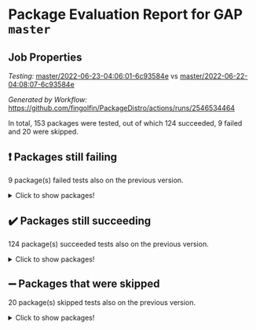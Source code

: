# Package Evaluation Report for GAP `master`

## Job Properties

*Testing:* [master/2022-06-23-04:06:01-6c93584e](https://github.com/fingolfin/PackageDistro/blob/data/reports/master/2022-06-23-04:06:01-6c93584e) vs [master/2022-06-22-04:08:07-6c93584e](https://github.com/fingolfin/PackageDistro/blob/data/reports/master/2022-06-22-04:08:07-6c93584e)

*Generated by Workflow:* https://github.com/fingolfin/PackageDistro/actions/runs/2546534464

In total, 153 packages were tested, out of which 124 succeeded, 9 failed and 20 were skipped.

## :exclamation: Packages still failing

9 package(s) failed tests also on the previous version.
<details><summary>Click to show packages!</summary>

- fining 1.4.1 [(failure)](https://github.com/fingolfin/PackageDistro/runs/7016503235?check_suite_focus=true)
- francy 1.2.4 [(failure)](https://github.com/fingolfin/PackageDistro/runs/7016503629?check_suite_focus=true)
- hap 1.41 [(failure)](https://github.com/fingolfin/PackageDistro/runs/7016504251?check_suite_focus=true)
- normalizinterface 1.3.2 [(failure)](https://github.com/fingolfin/PackageDistro/runs/7016506928?check_suite_focus=true)
- packagemanager 1.2 [(failure)](https://github.com/fingolfin/PackageDistro/runs/7016507386?check_suite_focus=true)
- rcwa 4.6.4 [(failure)](https://github.com/fingolfin/PackageDistro/runs/7016508066?check_suite_focus=true)
- recog 1.3.2 [(failure)](https://github.com/fingolfin/PackageDistro/runs/7016508183?check_suite_focus=true)
- semigroups 4.0.0 [(failure)](https://github.com/fingolfin/PackageDistro/runs/7016508481?check_suite_focus=true)
- ugaly 4.0.2 [(failure)](https://github.com/fingolfin/PackageDistro/runs/7016509366?check_suite_focus=true)
</details>

## :heavy_check_mark: Packages still succeeding

124 package(s) succeeded tests also on the previous version.
<details><summary>Click to show packages!</summary>

- ace 5.4 [(success)](https://github.com/fingolfin/PackageDistro/runs/7016500452?check_suite_focus=true)
- aclib 1.3.2 [(success)](https://github.com/fingolfin/PackageDistro/runs/7016500542?check_suite_focus=true)
- agt 0.2 [(success)](https://github.com/fingolfin/PackageDistro/runs/7016500634?check_suite_focus=true)
- alnuth 3.2.1 [(success)](https://github.com/fingolfin/PackageDistro/runs/7016500780?check_suite_focus=true)
- anupq 3.2.6 [(success)](https://github.com/fingolfin/PackageDistro/runs/7016500930?check_suite_focus=true)
- atlasrep 2.1.2 [(success)](https://github.com/fingolfin/PackageDistro/runs/7016501010?check_suite_focus=true)
- autodoc 2022.03.10 [(success)](https://github.com/fingolfin/PackageDistro/runs/7016501080?check_suite_focus=true)
- automata 1.15 [(success)](https://github.com/fingolfin/PackageDistro/runs/7016501137?check_suite_focus=true)
- automgrp 1.3.2 [(success)](https://github.com/fingolfin/PackageDistro/runs/7016501213?check_suite_focus=true)
- autpgrp 1.10.2 [(success)](https://github.com/fingolfin/PackageDistro/runs/7016501273?check_suite_focus=true)
- cap 2022.06-04 [(success)](https://github.com/fingolfin/PackageDistro/runs/7016501395?check_suite_focus=true)
- caratinterface 2.3.3 [(success)](https://github.com/fingolfin/PackageDistro/runs/7016501471?check_suite_focus=true)
- cddinterface 2020.06.24 [(success)](https://github.com/fingolfin/PackageDistro/runs/7016501524?check_suite_focus=true)
- circle 1.6.5 [(success)](https://github.com/fingolfin/PackageDistro/runs/7016501598?check_suite_focus=true)
- classicpres 1.22 [(success)](https://github.com/fingolfin/PackageDistro/runs/7016501693?check_suite_focus=true)
- cohomolo 1.6.10 [(success)](https://github.com/fingolfin/PackageDistro/runs/7016501754?check_suite_focus=true)
- congruence 1.2.4 [(success)](https://github.com/fingolfin/PackageDistro/runs/7016501823?check_suite_focus=true)
- corelg 1.56 [(success)](https://github.com/fingolfin/PackageDistro/runs/7016501928?check_suite_focus=true)
- crime 1.6 [(success)](https://github.com/fingolfin/PackageDistro/runs/7016501983?check_suite_focus=true)
- crisp 1.4.5 [(success)](https://github.com/fingolfin/PackageDistro/runs/7016502039?check_suite_focus=true)
- crypting 0.10 [(success)](https://github.com/fingolfin/PackageDistro/runs/7016502120?check_suite_focus=true)
- cryst 4.1.24 [(success)](https://github.com/fingolfin/PackageDistro/runs/7016502190?check_suite_focus=true)
- crystcat 1.1.9 [(success)](https://github.com/fingolfin/PackageDistro/runs/7016502248?check_suite_focus=true)
- ctbllib 1.3.4 [(success)](https://github.com/fingolfin/PackageDistro/runs/7016502299?check_suite_focus=true)
- cubefree 1.19 [(success)](https://github.com/fingolfin/PackageDistro/runs/7016502339?check_suite_focus=true)
- curlinterface 2.2.2 [(success)](https://github.com/fingolfin/PackageDistro/runs/7016502411?check_suite_focus=true)
- cvec 2.7.5 [(success)](https://github.com/fingolfin/PackageDistro/runs/7016502475?check_suite_focus=true)
- datastructures 0.2.7 [(success)](https://github.com/fingolfin/PackageDistro/runs/7016502560?check_suite_focus=true)
- deepthought 1.0.5 [(success)](https://github.com/fingolfin/PackageDistro/runs/7016502628?check_suite_focus=true)
- design 1.7 [(success)](https://github.com/fingolfin/PackageDistro/runs/7016502698?check_suite_focus=true)
- difsets 2.3.1 [(success)](https://github.com/fingolfin/PackageDistro/runs/7016502758?check_suite_focus=true)
- digraphs 1.5.3 [(success)](https://github.com/fingolfin/PackageDistro/runs/7016502828?check_suite_focus=true)
- edim 1.3.5 [(success)](https://github.com/fingolfin/PackageDistro/runs/7016502912?check_suite_focus=true)
- example 4.3.1 [(success)](https://github.com/fingolfin/PackageDistro/runs/7016502981?check_suite_focus=true)
- factint 1.6.3 [(success)](https://github.com/fingolfin/PackageDistro/runs/7016503057?check_suite_focus=true)
- ferret 1.0.7 [(success)](https://github.com/fingolfin/PackageDistro/runs/7016503104?check_suite_focus=true)
- fga 1.4.0 [(success)](https://github.com/fingolfin/PackageDistro/runs/7016503169?check_suite_focus=true)
- float 1.0.3 [(success)](https://github.com/fingolfin/PackageDistro/runs/7016503295?check_suite_focus=true)
- format 1.4.3 [(success)](https://github.com/fingolfin/PackageDistro/runs/7016503354?check_suite_focus=true)
- forms 1.2.7 [(success)](https://github.com/fingolfin/PackageDistro/runs/7016503442?check_suite_focus=true)
- fplsa 1.2.5 [(success)](https://github.com/fingolfin/PackageDistro/runs/7016503493?check_suite_focus=true)
- fr 2.4.8 [(success)](https://github.com/fingolfin/PackageDistro/runs/7016503576?check_suite_focus=true)
- fwtree 1.3 [(success)](https://github.com/fingolfin/PackageDistro/runs/7016503676?check_suite_focus=true)
- gbnp 1.0.5 [(success)](https://github.com/fingolfin/PackageDistro/runs/7016503719?check_suite_focus=true)
- generalizedmorphismsforcap 2022.05-01 [(success)](https://github.com/fingolfin/PackageDistro/runs/7016503775?check_suite_focus=true)
- genss 1.6.6 [(success)](https://github.com/fingolfin/PackageDistro/runs/7016503829?check_suite_focus=true)
- gradedringforhomalg 2022.03-01 [(success)](https://github.com/fingolfin/PackageDistro/runs/7016503885?check_suite_focus=true)
- grape 4.8.5 [(success)](https://github.com/fingolfin/PackageDistro/runs/7016503935?check_suite_focus=true)
- groupoids 1.69 [(success)](https://github.com/fingolfin/PackageDistro/runs/7016503994?check_suite_focus=true)
- grpconst 2.6.2 [(success)](https://github.com/fingolfin/PackageDistro/runs/7016504074?check_suite_focus=true)
- guarana 0.96.3 [(success)](https://github.com/fingolfin/PackageDistro/runs/7016504118?check_suite_focus=true)
- guava 3.16 [(success)](https://github.com/fingolfin/PackageDistro/runs/7016504196?check_suite_focus=true)
- hapcryst 0.1.14 [(success)](https://github.com/fingolfin/PackageDistro/runs/7016504324?check_suite_focus=true)
- hecke 1.5.3 [(success)](https://github.com/fingolfin/PackageDistro/runs/7016504378?check_suite_focus=true)
- help 3.5 [(success)](https://github.com/fingolfin/PackageDistro/runs/7016504440?check_suite_focus=true)
- idrel 2.44 [(success)](https://github.com/fingolfin/PackageDistro/runs/7016504484?check_suite_focus=true)
- images 1.3.1 [(success)](https://github.com/fingolfin/PackageDistro/runs/7016504558?check_suite_focus=true)
- intpic 0.3.0 [(success)](https://github.com/fingolfin/PackageDistro/runs/7016504628?check_suite_focus=true)
- io 4.7.2 [(success)](https://github.com/fingolfin/PackageDistro/runs/7016504664?check_suite_focus=true)
- irredsol 1.4.3 [(success)](https://github.com/fingolfin/PackageDistro/runs/7016504743?check_suite_focus=true)
- json 2.1.0 [(success)](https://github.com/fingolfin/PackageDistro/runs/7016504794?check_suite_focus=true)
- jupyterkernel 1.4.1 [(success)](https://github.com/fingolfin/PackageDistro/runs/7016504868?check_suite_focus=true)
- jupyterviz 1.5.1 [(success)](https://github.com/fingolfin/PackageDistro/runs/7016504933?check_suite_focus=true)
- kan 1.34 [(success)](https://github.com/fingolfin/PackageDistro/runs/7016505013?check_suite_focus=true)
- kbmag 1.5.9 [(success)](https://github.com/fingolfin/PackageDistro/runs/7016505126?check_suite_focus=true)
- laguna 3.9.5 [(success)](https://github.com/fingolfin/PackageDistro/runs/7016505217?check_suite_focus=true)
- liealgdb 2.2.1 [(success)](https://github.com/fingolfin/PackageDistro/runs/7016505344?check_suite_focus=true)
- liepring 2.6 [(success)](https://github.com/fingolfin/PackageDistro/runs/7016505439?check_suite_focus=true)
- liering 2.4.2 [(success)](https://github.com/fingolfin/PackageDistro/runs/7016505535?check_suite_focus=true)
- linearalgebraforcap 2022.06-02 [(success)](https://github.com/fingolfin/PackageDistro/runs/7016505644?check_suite_focus=true)
- loops 3.4.1 [(success)](https://github.com/fingolfin/PackageDistro/runs/7016505737?check_suite_focus=true)
- lpres 1.0.3 [(success)](https://github.com/fingolfin/PackageDistro/runs/7016505839?check_suite_focus=true)
- majoranaalgebras 1.4 [(success)](https://github.com/fingolfin/PackageDistro/runs/7016505903?check_suite_focus=true)
- mapclass 1.4.5 [(success)](https://github.com/fingolfin/PackageDistro/runs/7016505961?check_suite_focus=true)
- matgrp 0.64 [(success)](https://github.com/fingolfin/PackageDistro/runs/7016506029?check_suite_focus=true)
- modisom 2.5.2 [(success)](https://github.com/fingolfin/PackageDistro/runs/7016506113?check_suite_focus=true)
- modulepresentationsforcap 2022.05-03 [(success)](https://github.com/fingolfin/PackageDistro/runs/7016506207?check_suite_focus=true)
- monoidalcategories 2022.06-06 [(success)](https://github.com/fingolfin/PackageDistro/runs/7016506313?check_suite_focus=true)
- nconvex 2020.11-04 [(success)](https://github.com/fingolfin/PackageDistro/runs/7016506409?check_suite_focus=true)
- nilmat 1.4.1 [(success)](https://github.com/fingolfin/PackageDistro/runs/7016506590?check_suite_focus=true)
- nock 1.5 [(success)](https://github.com/fingolfin/PackageDistro/runs/7016506776?check_suite_focus=true)
- nq 2.5.8 [(success)](https://github.com/fingolfin/PackageDistro/runs/7016507040?check_suite_focus=true)
- numericalsgps 1.3.0 [(success)](https://github.com/fingolfin/PackageDistro/runs/7016507136?check_suite_focus=true)
- openmath 11.5.1 [(success)](https://github.com/fingolfin/PackageDistro/runs/7016507221?check_suite_focus=true)
- orb 4.8.4 [(success)](https://github.com/fingolfin/PackageDistro/runs/7016507303?check_suite_focus=true)
- patternclass 2.4.2 [(success)](https://github.com/fingolfin/PackageDistro/runs/7016507453?check_suite_focus=true)
- permut 2.0.4 [(success)](https://github.com/fingolfin/PackageDistro/runs/7016507518?check_suite_focus=true)
- polenta 1.3.10 [(success)](https://github.com/fingolfin/PackageDistro/runs/7016507582?check_suite_focus=true)
- polymaking 0.8.6 [(success)](https://github.com/fingolfin/PackageDistro/runs/7016507641?check_suite_focus=true)
- primgrp 3.4.2 [(success)](https://github.com/fingolfin/PackageDistro/runs/7016507743?check_suite_focus=true)
- profiling 2.5.0 [(success)](https://github.com/fingolfin/PackageDistro/runs/7016507803?check_suite_focus=true)
- qpa 1.33 [(success)](https://github.com/fingolfin/PackageDistro/runs/7016507862?check_suite_focus=true)
- quagroup 1.8.3 [(success)](https://github.com/fingolfin/PackageDistro/runs/7016507935?check_suite_focus=true)
- radiroot 2.9 [(success)](https://github.com/fingolfin/PackageDistro/runs/7016508017?check_suite_focus=true)
- rds 1.8 [(success)](https://github.com/fingolfin/PackageDistro/runs/7016508124?check_suite_focus=true)
- repndecomp 1.2.1 [(success)](https://github.com/fingolfin/PackageDistro/runs/7016508252?check_suite_focus=true)
- repsn 3.1.0 [(success)](https://github.com/fingolfin/PackageDistro/runs/7016508298?check_suite_focus=true)
- resclasses 4.7.2 [(success)](https://github.com/fingolfin/PackageDistro/runs/7016508361?check_suite_focus=true)
- scscp 2.3.1 [(success)](https://github.com/fingolfin/PackageDistro/runs/7016508421?check_suite_focus=true)
- sglppow 2.2 [(success)](https://github.com/fingolfin/PackageDistro/runs/7016508553?check_suite_focus=true)
- sgpviz 0.999.5 [(success)](https://github.com/fingolfin/PackageDistro/runs/7016508620?check_suite_focus=true)
- simpcomp 2.1.14 [(success)](https://github.com/fingolfin/PackageDistro/runs/7016508716?check_suite_focus=true)
- singular 2020.12.18 [(success)](https://github.com/fingolfin/PackageDistro/runs/7016508775?check_suite_focus=true)
- sla 1.5.3 [(success)](https://github.com/fingolfin/PackageDistro/runs/7016508823?check_suite_focus=true)
- smallgrp 1.5 [(success)](https://github.com/fingolfin/PackageDistro/runs/7016508858?check_suite_focus=true)
- smallsemi 0.6.13 [(success)](https://github.com/fingolfin/PackageDistro/runs/7016508899?check_suite_focus=true)
- sonata 2.9.4 [(success)](https://github.com/fingolfin/PackageDistro/runs/7016508951?check_suite_focus=true)
- sophus 1.25 [(success)](https://github.com/fingolfin/PackageDistro/runs/7016509008?check_suite_focus=true)
- spinsym 1.5.2 [(success)](https://github.com/fingolfin/PackageDistro/runs/7016509072?check_suite_focus=true)
- symbcompcc 1.3.2 [(success)](https://github.com/fingolfin/PackageDistro/runs/7016509126?check_suite_focus=true)
- thelma 1.3 [(success)](https://github.com/fingolfin/PackageDistro/runs/7016509171?check_suite_focus=true)
- tomlib 1.2.9 [(success)](https://github.com/fingolfin/PackageDistro/runs/7016509221?check_suite_focus=true)
- toric 1.9.5 [(success)](https://github.com/fingolfin/PackageDistro/runs/7016509258?check_suite_focus=true)
- transgrp 3.6.2 [(success)](https://github.com/fingolfin/PackageDistro/runs/7016509311?check_suite_focus=true)
- unipot 1.5 [(success)](https://github.com/fingolfin/PackageDistro/runs/7016509403?check_suite_focus=true)
- unitlib 4.1.0 [(success)](https://github.com/fingolfin/PackageDistro/runs/7016509457?check_suite_focus=true)
- utils 0.72 [(success)](https://github.com/fingolfin/PackageDistro/runs/7016509500?check_suite_focus=true)
- uuid 0.7 [(success)](https://github.com/fingolfin/PackageDistro/runs/7016509542?check_suite_focus=true)
- walrus 0.9991 [(success)](https://github.com/fingolfin/PackageDistro/runs/7016509589?check_suite_focus=true)
- wedderga 4.10.2 [(success)](https://github.com/fingolfin/PackageDistro/runs/7016509620?check_suite_focus=true)
- xmod 2.88 [(success)](https://github.com/fingolfin/PackageDistro/runs/7016509675?check_suite_focus=true)
- xmodalg 1.22 [(success)](https://github.com/fingolfin/PackageDistro/runs/7016509725?check_suite_focus=true)
- yangbaxter 0.10.0 [(success)](https://github.com/fingolfin/PackageDistro/runs/7016509773?check_suite_focus=true)
- zeromqinterface 0.13 [(success)](https://github.com/fingolfin/PackageDistro/runs/7016509813?check_suite_focus=true)
</details>

## :heavy_minus_sign: Packages that were skipped

20 package(s) skipped tests also on the previous version.
<details><summary>Click to show packages!</summary>

- 4ti2interface 2022.03-01 [(skipped)](https://github.com/fingolfin/PackageDistro/runs/7016419222?check_suite_focus=true)
- browse 1.8.14 [(skipped)](https://github.com/fingolfin/PackageDistro/runs/7016419222?check_suite_focus=true)
- examplesforhomalg 2022.03-01 [(skipped)](https://github.com/fingolfin/PackageDistro/runs/7016419222?check_suite_focus=true)
- gapdoc 1.6.5 [(skipped)](https://github.com/fingolfin/PackageDistro/runs/7016419222?check_suite_focus=true)
- gauss 2022.03-01 [(skipped)](https://github.com/fingolfin/PackageDistro/runs/7016419222?check_suite_focus=true)
- gaussforhomalg 2022.03-01 [(skipped)](https://github.com/fingolfin/PackageDistro/runs/7016419222?check_suite_focus=true)
- gradedmodules 2022.03-01 [(skipped)](https://github.com/fingolfin/PackageDistro/runs/7016419222?check_suite_focus=true)
- homalg 2022.03-01 [(skipped)](https://github.com/fingolfin/PackageDistro/runs/7016419222?check_suite_focus=true)
- homalgtocas 2022.03-01 [(skipped)](https://github.com/fingolfin/PackageDistro/runs/7016419222?check_suite_focus=true)
- io_forhomalg 2022.03-01 [(skipped)](https://github.com/fingolfin/PackageDistro/runs/7016419222?check_suite_focus=true)
- itc 1.5.1 [(skipped)](https://github.com/fingolfin/PackageDistro/runs/7016419222?check_suite_focus=true)
- localizeringforhomalg 2022.03-01 [(skipped)](https://github.com/fingolfin/PackageDistro/runs/7016419222?check_suite_focus=true)
- matricesforhomalg 2022.04-01 [(skipped)](https://github.com/fingolfin/PackageDistro/runs/7016419222?check_suite_focus=true)
- modules 2022.03-01 [(skipped)](https://github.com/fingolfin/PackageDistro/runs/7016419222?check_suite_focus=true)
- polycyclic 2.16 [(skipped)](https://github.com/fingolfin/PackageDistro/runs/7016419222?check_suite_focus=true)
- ringsforhomalg 2022.04-01 [(skipped)](https://github.com/fingolfin/PackageDistro/runs/7016419222?check_suite_focus=true)
- sco 2022.03-01 [(skipped)](https://github.com/fingolfin/PackageDistro/runs/7016419222?check_suite_focus=true)
- toolsforhomalg 2022.05-01 [(skipped)](https://github.com/fingolfin/PackageDistro/runs/7016419222?check_suite_focus=true)
- toricvarieties 2022.03.23 [(skipped)](https://github.com/fingolfin/PackageDistro/runs/7016419222?check_suite_focus=true)
- xgap 4.31 [(skipped)](https://github.com/fingolfin/PackageDistro/runs/7016419222?check_suite_focus=true)
</details>

